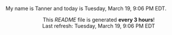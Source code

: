 My name is Tanner and today is Tuesday, March 19, 9:06 PM EDT.

<p align="center">This <i>README</i> file is generated <b>every 3 hours</b>!</br>Last refresh: Tuesday, March 19, 9:06 PM EDT<br /></p>

